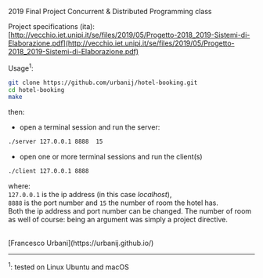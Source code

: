2019 Final Project
Concurrent & Distributed Programming class

Project specifications (ita):<br>
[http://vecchio.iet.unipi.it/se/files/2019/05/Progetto-2018_2019-Sistemi-di-Elaborazione.pdf](http://vecchio.iet.unipi.it/se/files/2019/05/Progetto-2018_2019-Sistemi-di-Elaborazione.pdf)


Usage<sup>1</sup>:

```sh
git clone https://github.com/urbanij/hotel-booking.git
cd hotel-booking
make
```
then:
- open a terminal session and run the server: <br>
```sh
./server 127.0.0.1 8888  15
```
- open one or more terminal sessions and run the client(s)<br>
```sh
./client 127.0.0.1 8888
```
where:<br>
`127.0.0.1` is the ip address (in this case _localhost_),<br> 
`8888` is the port number and 
`15` the number of room the hotel has.<br>
Both the ip address and port number can be changed. The number of room as well of course: being an argument was simply a project directive.


<br>
[Francesco Urbani](https://urbanij.github.io/)

---
<sup>1</sup>: tested on Linux Ubuntu and macOS